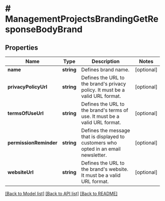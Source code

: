 # # ManagementProjectsBrandingGetResponseBodyBrand

## Properties

Name | Type | Description | Notes
------------ | ------------- | ------------- | -------------
**name** | **string** | Defines brand name. | [optional]
**privacyPolicyUrl** | **string** | Defines the URL to the brand&#39;s privacy policy. It must be a valid URL format. | [optional]
**termsOfUseUrl** | **string** | Defines the URL to the brand&#39;s terms of use.  It must be a valid URL format. | [optional]
**permissionReminder** | **string** | Defines the message that is displayed to customers who opted in an email newsletter. | [optional]
**websiteUrl** | **string** | Defines the URL to the brand&#39;s website. It must be a valid URL format. | [optional]

[[Back to Model list]](../../README.md#models) [[Back to API list]](../../README.md#endpoints) [[Back to README]](../../README.md)
